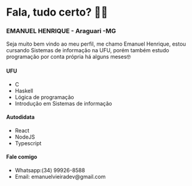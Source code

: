 # Fala, tudo certo?  🙂👋
  
 ### EMANUEL HENRIQUE - Araguari -MG
 
  <p>Seja muito bem vindo ao meu perfil, me chamo Emanuel Henrique, estou cursando Sistemas de informação na UFU, porém também estudo programação por conta própria há alguns meses🤓</p>
  
 #### UFU
  <ul>
  <li>C</li>
  <li>Haskell</li> 
  <li>Lógica de programação</li> 
  <li>Introdução em Sistemas de informação</li>
</ul>
 
#### Autodidata
 <ul>
  <li>React</li>
  <li>NodeJS</li> 
  <li>Typescript</li>
</ul>


#### Fale comigo 
 <ul>
  <li>Whatsapp:(34) 99926-8588 </li>
  <li>Email: emanuelvieiradev@gmail.com </li>
</ul>
